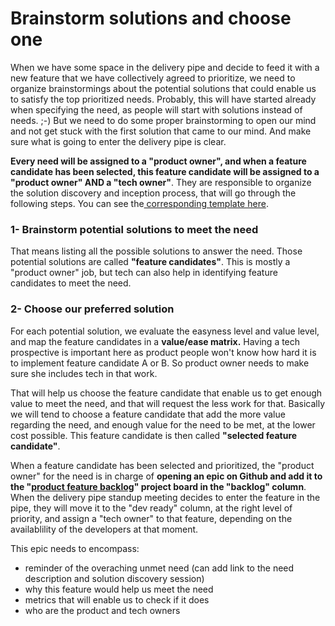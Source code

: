 # Brainstorm solutions and choose one

When we have some space in the delivery pipe and decide to feed it with a new feature that we have collectively agreed to prioritize, we need to organize brainstormings about the potential solutions that could enable us to satisfy the top prioritized needs. Probably, this will have started already when specifying the need, as people will start with solutions instead of needs. ;-\) But we need to do some proper brainstorming to open our mind and not get stuck with the first solution that came to our mind. And make sure what is going to enter the delivery pipe is clear.

**Every need will be assigned to a "product owner", and when a feature candidate has been selected, this feature candidate will be assigned to a "product owner" AND a "tech owner"**. They are responsible to organize the solution discovery and inception process, that will go through the following steps. You can see the[ corresponding template here](https://docs.google.com/document/d/1n6vvwH3KAyx839Q_sfW6sW3Cs49ZjFBqi8Nzatmg7As/edit?usp=sharing).

### 1- Brainstorm potential solutions to meet the need

That means listing all the possible solutions to answer the need. Those potential solutions are called **"feature candidates"**. This is mostly a "product owner" job, but tech can also help in identifying feature candidates to meet the need.

### 2- Choose our preferred solution

For each potential solution, we evaluate the easyness level and value level, and map the feature candidates in a **value/ease matrix.** Having a tech prospective is important here as product people won't know how hard it is to implement feature candidate A or B. So product owner needs to make sure she includes tech in that work.

That will help us choose the feature candidate that enable us to get enough value to meet the need, and that will request the less work for that. Basically we will tend to choose a feature candidate that add the more value regarding the need, and enough value for the need to be met, at the lower cost possible. This feature candidate is then called **"selected feature candidate"**.

When a feature candidate has been selected and prioritized, the "product owner" for the need is in charge of **opening an epic on Github and add it to the "**[**product feature backlog**](https://github.com/openfoodfoundation/openfoodnetwork/projects/19)**" project board in the "backlog" column**. When the delivery pipe standup meeting decides to enter the feature in the pipe, they will move it to the "dev ready" column, at the right level of priority, and assign a "tech owner" to that feature, depending on the availablility of the developers at that moment.

This epic needs to encompass:  
- reminder of the overaching unmet need \(can add link to the need description and solution discovery session\)  
- why this feature would help us meet the need  
- metrics that will enable us to check if it does  
- who are the product and tech owners


